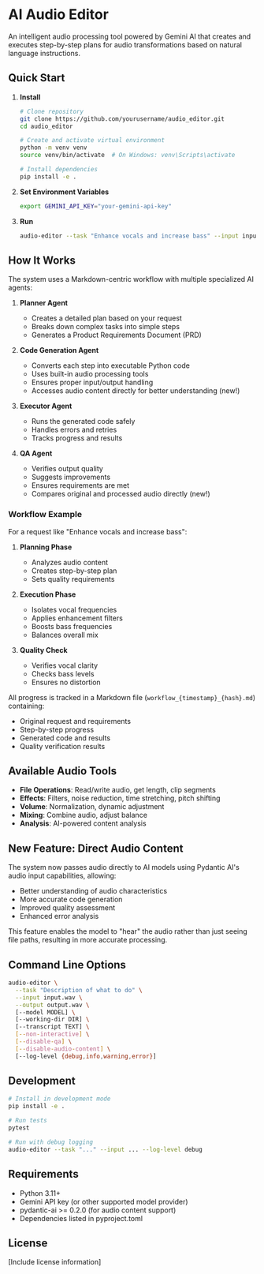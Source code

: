 # AI Audio Editor

An intelligent audio processing tool powered by Gemini AI that creates and executes step-by-step plans for audio transformations based on natural language instructions.

## Quick Start

1. **Install**
   ```bash
   # Clone repository
   git clone https://github.com/yourusername/audio_editor.git
   cd audio_editor

   # Create and activate virtual environment
   python -m venv venv
   source venv/bin/activate  # On Windows: venv\Scripts\activate

   # Install dependencies
   pip install -e .
   ```

2. **Set Environment Variables**
   ```bash
   export GEMINI_API_KEY="your-gemini-api-key"
   ```

3. **Run**
   ```bash
   audio-editor --task "Enhance vocals and increase bass" --input input.wav --output enhanced.wav
   ```

## How It Works

The system uses a Markdown-centric workflow with multiple specialized AI agents:

1. **Planner Agent**
   - Creates a detailed plan based on your request
   - Breaks down complex tasks into simple steps
   - Generates a Product Requirements Document (PRD)

2. **Code Generation Agent**
   - Converts each step into executable Python code
   - Uses built-in audio processing tools
   - Ensures proper input/output handling
   - Accesses audio content directly for better understanding (new!)

3. **Executor Agent**
   - Runs the generated code safely
   - Handles errors and retries
   - Tracks progress and results

4. **QA Agent**
   - Verifies output quality
   - Suggests improvements
   - Ensures requirements are met
   - Compares original and processed audio directly (new!)

### Workflow Example

For a request like "Enhance vocals and increase bass":

1. **Planning Phase**
   - Analyzes audio content
   - Creates step-by-step plan
   - Sets quality requirements

2. **Execution Phase**
   - Isolates vocal frequencies
   - Applies enhancement filters
   - Boosts bass frequencies
   - Balances overall mix

3. **Quality Check**
   - Verifies vocal clarity
   - Checks bass levels
   - Ensures no distortion

All progress is tracked in a Markdown file (`workflow_{timestamp}_{hash}.md`) containing:
- Original request and requirements
- Step-by-step progress
- Generated code and results
- Quality verification results

## Available Audio Tools

- **File Operations**: Read/write audio, get length, clip segments
- **Effects**: Filters, noise reduction, time stretching, pitch shifting
- **Volume**: Normalization, dynamic adjustment
- **Mixing**: Combine audio, adjust balance
- **Analysis**: AI-powered content analysis

## New Feature: Direct Audio Content

The system now passes audio directly to AI models using Pydantic AI's audio input capabilities, allowing:
- Better understanding of audio characteristics
- More accurate code generation
- Improved quality assessment
- Enhanced error analysis

This feature enables the model to "hear" the audio rather than just seeing file paths, resulting in more accurate processing.

## Command Line Options

```bash
audio-editor \
  --task "Description of what to do" \
  --input input.wav \
  --output output.wav \
  [--model MODEL] \
  [--working-dir DIR] \
  [--transcript TEXT] \
  [--non-interactive] \
  [--disable-qa] \
  [--disable-audio-content] \
  [--log-level {debug,info,warning,error}]
```

## Development

```bash
# Install in development mode
pip install -e .

# Run tests
pytest

# Run with debug logging
audio-editor --task "..." --input ... --log-level debug
```

## Requirements

- Python 3.11+
- Gemini API key (or other supported model provider)
- pydantic-ai >= 0.2.0 (for audio content support)
- Dependencies listed in pyproject.toml

## License

[Include license information]